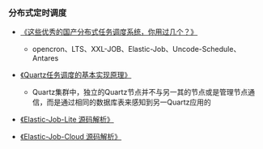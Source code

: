 ### 分布式定时调度

* [《这些优秀的国产分布式任务调度系统，你用过几个？》](https://blog.csdn.net/qq_16216221/article/details/70314337)

  * opencron、LTS、XXL-JOB、Elastic-Job、Uncode-Schedule、Antares

* [《Quartz任务调度的基本实现原理》](https://www.cnblogs.com/zhenyuyaodidiao/p/4755649.html)

  * Quartz集群中，独立的Quartz节点并不与另一其的节点或是管理节点通信，而是通过相同的数据库表来感知到另一Quartz应用的

* [《Elastic-Job-Lite 源码解析》](http://www.iocoder.cn/categories/Elastic-Job-Lite/?vip&architect-awesome)

* [《Elastic-Job-Cloud 源码解析》](http://www.iocoder.cn/categories/Elastic-Job-Cloud/?vip&architect-awesome)



